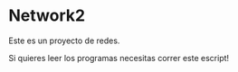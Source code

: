 # Network2
Este es un proyecto de redes.



Si quieres leer los programas necesitas correr este escript!


